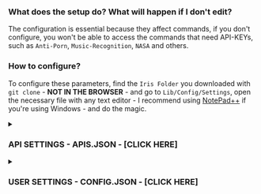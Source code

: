 ### What does the setup do? What will happen if I don't edit?  
  
The configuration is essential because they affect commands, if you don't configure, you won't be able to access the commands that need  API-KEYs, such as `Anti-Porn`, `Music-Recognition`, `NASA` and others.  
  
### How to configure?  
  
To configure these parameters, find the ```Iris Folder``` you downloaded with ```git clone``` - **NOT IN THE BROWSER** - and go to ```Lib/Config/Settings```, open the necessary file with any text editor - I recommend using [NotePad++](https://notepad-plus-plus.org/downloads/) if you're using Windows - and do the magic.  
  
<details>  
	<summary><h3>API SETTINGS - APIS.JSON - [CLICK HERE]</h3></summary>  
	  
------  
> You can get an API-KEY by creating an account on the requested site. And yes, all the API's are free to use and don't need credit cards, except IBM for validate your identity, but your usage is free.  
>  
> DON'T EDIT FILES USING THE BROWSER!  
>  
------  
> - [API 1 Location - API-Flash](https://github.com/KillovSky/iris/blob/main/lib/config/Settings/APIS.json#L27) → For screen capturing web pages.  
> - [GET API-Flash KEY](https://apiflash.com/dashboard/access_keys)  
------  
> - [API 2 Location - RemoveBG](https://github.com/KillovSky/iris/blob/main/lib/config/Settings/APIS.json#L43) → For creating transparent stickers (Without background).  
> - [Get RemoveBG KEY](https://www.remove.bg/pt-br/dashboard#api-key)  
------  
> - [API 3 Location - WallHaven](https://github.com/KillovSky/iris/blob/main/lib/config/Settings/APIS.json#L49) → For Wallpapers.  
> - [Get WallHaven KEY](https://wallhaven.cc/settings/account)  
------  
> - [API 4 Location - Deep-AI](https://github.com/KillovSky/iris/blob/main/lib/config/Settings/APIS.json#L15) → For Anti-Porn, Colorfy and others.  
> - [Get Deep-AI KEY](https://deepai.org/dashboard/profile)  
------  
> - [API 5 Location - The-Movie-Database](https://github.com/KillovSky/iris/blob/main/lib/config/Settings/APIS.json#L46) → For movie information.  
> - [Get The Movie Database KEY](https://www.themoviedb.org/settings/api)  
------  
> - [API 6 Location - ACR-Cloud](https://github.com/KillovSky/iris/blob/main/lib/config/Settings/APIS.json#L5-L7) → For music recognition.  
> - [Get ACR-Cloud KEY](https://console.acrcloud.com/avr#/projects/online)  
------  
> - [API 7 Location - NEWSAPI](https://github.com/KillovSky/iris/blob/main/lib/config/Settings/APIS.json#L24) → For NEWS.  
> - [Get NEWSAPI KEY](https://newsapi.org/account)  
------  
> - [API 8 Location - IBM-WATSON](https://github.com/KillovSky/iris/blob/main/lib/config/Settings/APIS.json#L10-L12) → For converting speech to text.  
> - [Get IBM-WATSON KEY](https://cloud.ibm.com/catalog/services/speech-to-text)  
------  
> - [API 9 Location - HERE](https://github.com/KillovSky/iris/blob/main/lib/config/Settings/APIS.json#L52-L53) → For maps information.  
> - [Get HERE KEY](https://developer.here.com/projects)  
------  
> - [API 10 Location - RAWG](https://github.com/KillovSky/iris/blob/main/lib/config/Settings/APIS.json#L30) → For games information.  
> - [Get RAWG KEY](https://rawg.io/@ll0/apikey)  
------  
> - [API 11 Location - BRAINSHOP](https://github.com/KillovSky/iris/blob/main/lib/config/Settings/APIS.json#L33-L35) → For AI conversation. - Optional  
> - [Get BRAINSHOP KEY](https://brainshop.ai)  
------  
> - [API 12 Location - GOOGLE-MAPS](https://github.com/KillovSky/iris/blob/main/lib/config/Settings/APIS.json#L18) → For Street-View images. - Optional  
> - [Get GOOGLE-MAPS KEY](https://developers.google.com/maps/documentation/maps-static/get-api-key#get-an-api-key)  
------  
> - [API 13 Location - NASA](https://github.com/KillovSky/iris/blob/main/lib/config/Settings/APIS.json#L21) → For NASA daily notices. - Optional  
> - [Get NASA KEY](https://api.nasa.gov)  
------  
> - [API 14 Location - SIMSIMI](https://github.com/KillovSky/iris/blob/main/lib/config/Settings/APIS.json#L36-L39) → For advanced conversation. - Optional  
> - [Get SIMSIMI KEY](http://developer.simsimi.com/api)  
------  
  
</details>  
  
<details>  
	<summary><h3>USER SETTINGS - CONFIG.JSON - [CLICK HERE]</h3></summary>  
  
------  
> All settings are optional, except `Owner` and `Owner_SECRET_Password`, if you're not from Brazil, you have to change `DDI` and `Language` too.  
>  
------  
> - [Akinator_Win](https://github.com/KillovSky/iris/blob/main/lib/config/Settings/config.json#L2) → It is the score that the akinator sends the guess.  
> - Values: number  
> - Default: 90  
------  
> - [Anti_Flood](https://github.com/KillovSky/iris/blob/main/lib/config/Settings/config.json#L3) → Blocks spamming. setting it to a low value might cause WhatsApp ban.  
> - Values: number (time in seconds)  
> - Default: 10  
------  
> - [Auto_Block](https://github.com/KillovSky/iris/blob/main/lib/config/Settings/config.json#L4) → Blocks dangerous people automatically (reduces the speed of íris).  
> - Values: true, false  
> - Default: false  
------  
> - [Auto_Update](https://github.com/KillovSky/iris/blob/main/lib/config/Settings/config.json#L5) → Updates Íris automatically when you edit the programme.  
> - Values: true, false  
> - Default: false  
------  
> - [Backup_Time](https://github.com/KillovSky/iris/blob/main/lib/config/Settings/config.json#L6) → The time duration between each backup (important files of íris).  
> - Values: number (time in minutes)  
> - Default: 60  
------  
> - [Block_Calls](https://github.com/KillovSky/iris/blob/main/lib/config/Settings/config.json#L7) → Blocks calls and the caller.  
> - Values: true, false  
> - Default: true  
------  
> - [Bomber_Port](https://github.com/KillovSky/iris/blob/main/lib/config/Settings/config.json#L8) → The Bomber-API access port. If you have a problem on the startup, put a random number (4 digits is recommended).  
> - Values: number  
> - Default: 3000  
------  
> - [Ban_All_Links](https://github.com/KillovSky/iris/blob/main/lib/config/Settings/config.json#L9) → Kicks people who send any type of links.  
> - Values: true, false  
> - Default: false  
------  
> - [Bot_Commands](https://github.com/KillovSky/iris/blob/main/lib/config/Settings/config.json#L10) → Allow Iris to run commands on herself, you can run it on her WhatsApp too.  
> - Values: true, false  
> - Default: false  
------  
> - [Canvas_Audio](https://github.com/KillovSky/iris/blob/main/lib/config/Settings/config.json#L11) → Sends an audio when someone enters or leaves the group.  
> - Values: true, false  
> - Default: false  
------  
> - [Clear_Cache](https://github.com/KillovSky/iris/blob/main/lib/config/Settings/config.json#L12) → Clear messages cache after 'x' times.  
> - Values: true, false  
> - Default: true  
------  
> - [Filter_Type](https://github.com/KillovSky/iris/blob/main/lib/config/Settings/config.json#L13) → Anti-Flood usage mode.  
> - Values: 'user', 'chatId'  
> - Default: 'chatId'  
------  
> - [Daily_Reward](https://github.com/KillovSky/iris/blob/main/lib/config/Settings/config.json#L13) → The reward value of daily command.  
> - Values: number  
> - Default: 30  
------  
> - [Day_Messages](https://github.com/KillovSky/iris/blob/main/lib/config/Settings/config.json#L13) → Sends greeting messages onece in 6 hours.  
> - Values: true, false  
> - Default: false  
------  
> - [DDI](https://github.com/KillovSky/iris/blob/main/lib/config/Settings/config.json#L16-L19) → Kicks people who use fake numbers and other-country numbers.  
> - Values: array of numbers  
> - Default: ["55", "DDI DOIS - Opcional"]  
------  
> - [Enable_EAS](https://github.com/KillovSky/iris/blob/main/lib/config/Settings/config.json#L20) → Enables KillovSky news transmissions at console, can be useful to get news about updates.  
> - Values: true, false  
> - Default: true  
------  
> - [Enable_Backups](https://github.com/KillovSky/iris/blob/main/lib/config/Settings/config.json#L21) → Enables backup important files of íris.  
> - Values: true, false  
> - Default: true  
------  
> - [Fig_FPS](https://github.com/KillovSky/iris/blob/main/lib/config/Settings/config.json#L22) → FPS of GIF/Video to Sticker, setting to a highter values will cause 'errors' with size.  
> - Values: number  
> - Default: 10  
------  
> - [Iris_Coin](https://github.com/KillovSky/iris/blob/main/lib/config/Settings/config.json#L23) → Amount of í-coins for each play.  
> - Values: number  
> - Default: 10  
------  
> - [Language](https://github.com/KillovSky/iris/blob/main/lib/config/Settings/config.json#L24) → All texts, dialogues and translation systems of Íris.  
> - Values: "en", "pt", "es"  
> - Default: "pt"  
------  
> - [Max_Backups](https://github.com/KillovSky/iris/blob/main/lib/config/Settings/config.json#L25) → Controls the maximum backups in 'Backups' folder.  
> - Values: number  
> - Default: 3  
------  
> - [Max_Characters](https://github.com/KillovSky/iris/blob/main/lib/config/Settings/config.json#L26) → Kicks anyone who sends bug messages or larg texts.  
> - Values: number  
> - Default: 5000  
------  
> - [Max_Commands](https://github.com/KillovSky/iris/blob/main/lib/config/Settings/config.json#L27) → Blocks the multi command system when someone try to use more than one commands with one message.  
> - Values: number  
> - Default: 2  
------  
> - [Max_Download_Size](https://github.com/KillovSky/iris/blob/main/lib/config/Settings/config.json#L28) → Controls the maximum size of media uploading. Doesn't aply on owner's commands such as "upload".  
> - Values: number  
> - Default: 16  
------  
> - [Max_Groups](https://github.com/KillovSky/iris/blob/main/lib/config/Settings/config.json#L29) → The maximum amount of groups íris can join. if it goes beyond the limit, she'll leave.  
> - Values: number  
> - Default: 10  
------  
> - [Max_Msg_Cache](https://github.com/KillovSky/iris/blob/main/lib/config/Settings/config.json#L30) → Sets the limit of messeges cache.  
> - Values: number  
> - Default: 3000  
------  
> - [Max_Revoked](https://github.com/KillovSky/iris/blob/main/lib/config/Settings/config.json#L31) → The maximum revoked messages in the list, she will delete the last revoked message after reaching the limit.  
> - Values: number  
> - Default: 20  
------  
> - [Min_Steal](https://github.com/KillovSky/iris/blob/main/lib/config/Settings/config.json#L32) → The minimum amount of loot a thief can obtain by using the steal command.  
> - Values: number  
> - Default: 10  
------  
> - [Max_Steal](https://github.com/KillovSky/iris/blob/main/lib/config/Settings/config.json#L33) → The maximum amount of loot a thief can obtain by using the steal command.  
> - Values: number  
> - Default: 1000  
------  
> - [Steal_Reduce_Limit](https://github.com/KillovSky/iris/blob/main/lib/config/Settings/config.json#L34) → Sets the steal gain reduction percentage. Don't use values less than 1.  
> - Values: number  
> - Default: 3  
------  
> - [Max_Votes](https://github.com/KillovSky/iris/blob/main/lib/config/Settings/config.json#L35) → The maximum votes for each poll if the creator doesn't specify the vote limit.  
> - Values: number  
> - Default: 10  
------  
> - [Max_XP_Earn](https://github.com/KillovSky/iris/blob/main/lib/config/Settings/config.json#L36) → The maximum XP you can earn in the RPG leveling system.  
> - Values: number  
> - Default: 50  
------  
> - [Steal_Percent_Sucess](https://github.com/KillovSky/iris/blob/main/lib/config/Settings/config.json#L37) → Steal success rate.  
> - Values: number  
> - Default: 70  
------  
> - [Min_Membros](https://github.com/KillovSky/iris/blob/main/lib/config/Settings/config.json#L38) → The minimum amount of members íris wants to work in a group.  
> - Values: number  
> - Default: 1  
------  
> - [Min_XP_Earn](https://github.com/KillovSky/iris/blob/main/lib/config/Settings/config.json#L39) → The minimum XP you can earn in the RPG leveling system.  
> - Values: number  
> - Default: 15  
------  
> - [Minimal_Similarity_Command](https://github.com/KillovSky/iris/blob/main/lib/config/Settings/config.json#L40) → The minimum required similarity value for the command correction system.  
> - Values: number  
> - Default: 70  
------  
> - [Moment_Locale](https://github.com/KillovSky/iris/blob/main/lib/config/Settings/config.json#L41) → Sets the moment location function to get the correct time.  
> - Values: [string](https://github.com/moment/moment/tree/develop/locale)  
> - Default: "pt_BR"  
------  
> - [Moment_Timezone](https://github.com/KillovSky/iris/blob/main/lib/config/Settings/config.json#L42) → Set the moment timezone to get the correct UTC date.  
> - Values: [string](https://en.wikipedia.org/wiki/List_of_tz_database_time_zones)  
> - Default: "America/Sao_Paulo"  
------  
> - [Multitasking](https://github.com/KillovSky/iris/blob/main/lib/config/Settings/config.json#L43) → By enabling this, Iris can execute one or more different commands with one message.  
> - Values: true, false  
> - Default: false  
------  
> - [Niver_Present](https://github.com/KillovSky/iris/blob/main/lib/config/Settings/config.json#L44) → The birthday gift for the user in I'coins format.  
> - Values: number  
> - Default: 1000  
------  
> - [Owner](https://github.com/KillovSky/iris/blob/main/lib/config/Settings/config.json#L45-L49) → The list of owner(s) of the installed Iris, Owner numbers can control all of Iris' actions.  
> - Values: array of numbers with string  
> - Default: ["Insert your number@c.us", "Number 2 - Optional@c.us", "Do not remove the @c.us - 3° owner@c.us"]  
> Example: ["5511987654321@c.us"]  
------  
> - [Hide_Owner_Number](https://github.com/KillovSky/iris/blob/main/lib/config/Settings/config.json#L50) → Hides the owner number in almost all commands for safety.  
> - Values: true, false  
> - Default: false  
------  
> - [Popup](https://github.com/KillovSky/iris/blob/main/lib/config/Settings/config.json#L51) → Enables Iris notifications on your PC screen.  
> - Values: true, false  
> - Default: false  
------  
> - [Prefix](https://github.com/KillovSky/iris/blob/main/lib/config/Settings/config.json#L52-L69) → Íris prefixes, messages starting with that will be detected as commands.  
> - Values: array of everything  
> - Default: ["/", "$", "#", ".", "\\", "@", "=", "?", "+", "!", "&", ":", ";", "^", ">", "<"]  
------  
> - [Max_Divider_Win](https://github.com/KillovSky/iris/blob/main/lib/config/Settings/config.json#L70) → The loss value of games, do not use values less than 1.  
> - Values: number  
> - Default: 3  
------  
> - [Prize_Value_Max](https://github.com/KillovSky/iris/blob/main/lib/config/Settings/config.json#L71) → The maximum prize of some games, like mix.  
> - Values: number  
> - Default: 200  
------  
> - [Prize_Value_Min](https://github.com/KillovSky/iris/blob/main/lib/config/Settings/config.json#L72) → The minimum prize of some games, like mix.  
> - Values: number  
> - Default: 20  
------  
> - [Puppeteer_Wait](https://github.com/KillovSky/iris/blob/main/lib/config/Settings/config.json#L73) → Max wait time of puppeteer, when it reaches 0, Íris will force the close commands like CPF.  
> - Values: number (time in milliseconds)  
> - Default: 220000  
------  
> - [Search_Results](https://github.com/KillovSky/iris/blob/main/lib/config/Settings/config.json#L75) → Maximum results to get in 'duck' command.  
> - Values: number  
> - Default: 10  
------  
> - [StartUP_MSGs_Groups](https://github.com/KillovSky/iris/blob/main/lib/config/Settings/config.json#L76) → If you enable this, Íris will notify groups when she's online.  
> - Values: true, false  
> - Default: false  
------  
> - [Sticker_Author](https://github.com/KillovSky/iris/blob/main/lib/config/Settings/config.json#L77) → Default sticker author, if you want to set author as the message sender, don't edit.  
> - Values: string  
> - Default: "DONTEDITUSR - DONTEDITGPN"  
------  
> - [Sticker_Pack](https://github.com/KillovSky/iris/blob/main/lib/config/Settings/config.json#L78) → Default name of sticker packs created by Íris.  
> - Values: string  
> - Default: "🔰 Legião Z [bit.ly/BOT-IRIS] Íris ⚜️"  
------  
> - [User_Agent](https://github.com/KillovSky/iris/blob/main/lib/config/Settings/config.json#L79) → Default User-Agent for using axios and others modules. It's useful to bypass some U.A blocking.  
> - Values: [string](https://www.whatismybrowser.com/guides/the-latest-user-agent/chrome)  
> - Default: "Mozilla/5.0 (X11; Linux x86_64) AppleWebKit/537.36 (KHTML, like Gecko) Chrome/100.0.4896.127 Safari/537.36"  
------  
> - [Update_CMDS_On_Boot](https://github.com/KillovSky/iris/blob/main/lib/config/Settings/config.json#L80) → Refresh the command list at startup, useful for those who always create new commands.  
> - Values: true, false  
> - Default: false  
------  
> - [Wait_to_Play](https://github.com/KillovSky/iris/blob/main/lib/config/Settings/config.json#L81) → Cool down duration of a member after playing a game.  
> - Values: number (time in minutes)  
> - Default: 30  
------  
> - [Wait_to_Win](https://github.com/KillovSky/iris/blob/main/lib/config/Settings/config.json#L82) → The time of user XP earning of leveling system.  
> - Values: number (time in minutes)  
> - Default: 60  
------  
> - [XP_Difficulty](https://github.com/KillovSky/iris/blob/main/lib/config/Settings/config.json#L83) → The difficulty of the leveling system, higher values mean higher difficulty to level up.  
> - Values: number  
> - Default: 5  
------  
> - [Your_Name](https://github.com/KillovSky/iris/blob/main/lib/config/Settings/config.json#L84) → Owner's name/nickname, will be used when the sticker cannot be created with default values, use normal letters only.  
> - Values: string  
> - Default: "KillovSky"  
------  
> - [Owner_SECRET_Password](https://github.com/KillovSky/iris/blob/main/lib/config/Settings/config.json#L85) → Owner's secret password, if you don't set an owner, just put that password in the message to use the owner commands, DO NOT USE THE DEFAULT!  
> - Values: string  
> - Default: "irisBOT@Root"  
------  
  
</details>  